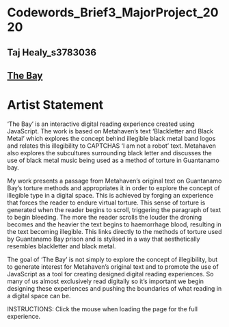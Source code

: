 # Codewords_Brief3_MajorProject_2020
## Taj Healy_s3783036

## [The Bay](https://TajHealy.github.io/CodeWords/week_12/theBay/) 

# Artist Statement
‘The Bay’ is an interactive digital reading experience created using JavaScript. The work is based on Metahaven’s text ‘Blackletter and Black Metal’ which explores the concept behind illegible black metal band logos and relates this illegibility to CAPTCHAS ‘I am not a robot’ text. Metahaven also explores the subcultures surrounding black letter and discusses the use of black metal music being used as a method of torture in Guantanamo bay.  

My work presents a passage from Metahaven’s original text on Guantanamo Bay’s torture methods and appropriates it in order to explore the concept of illegible type in a digital space. This is achieved by forging an experience that forces the reader to endure virtual torture. This sense of torture is generated when the reader begins to scroll, triggering the paragraph of text to begin bleeding. The more the reader scrolls the louder the droning becomes and the heavier the text begins to haemorrhage blood, resulting in the text becoming illegible. This links directly to the methods of torture used by Guantanamo Bay prison and is stylised in a way that aesthetically resembles blackletter and black metal.

The goal of ‘The Bay’ is not simply to explore the concept of illegibility, but to generate interest for Metahaven’s original text and to promote the use of JavaScript as a tool for creating designed digital reading experiences. So many of us almost exclusively read digitally so it’s important we begin designing these experiences and pushing the boundaries of what reading in a digital space can be. 

INSTRUCTIONS: Click the mouse when loading the page for the full experience.

